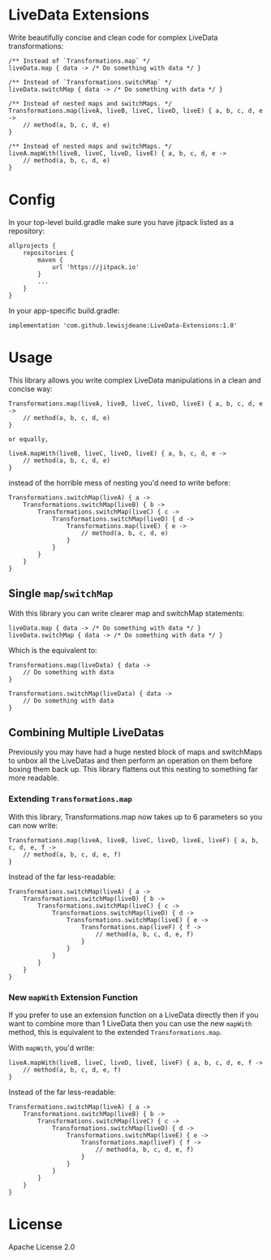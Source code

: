 # LiveData Extensions

Write beautifully concise and clean code for complex LiveData transformations:

```
/** Instead of `Transformations.map` */
liveData.map { data -> /* Do something with data */ }

/** Instead of `Transformations.switchMap` */
liveData.switchMap { data -> /* Do something with data */ }

/** Instead of nested maps and switchMaps. */
Transformations.map(liveA, liveB, liveC, liveD, liveE) { a, b, c, d, e ->
    // method(a, b, c, d, e)
}

/** Instead of nested maps and switchMaps. */
liveA.mapWith(liveB, liveC, liveD, liveE) { a, b, c, d, e ->
    // method(a, b, c, d, e)
}

```

# Config

In your top-level build.gradle make sure you have jitpack listed as a repository:

```
allprojects {
    repositories {
        maven {
            url 'https://jitpack.io'
        }
        ...
    }
}
```

In your app-specific build.gradle:

```
implementation 'com.github.lewisjdeane:LiveData-Extensions:1.0'
```

# Usage

This library allows you write complex LiveData manipulations in a clean and concise way:

```
Transformations.map(liveA, liveB, liveC, liveD, liveE) { a, b, c, d, e ->
    // method(a, b, c, d, e)
}

or equally,

liveA.mapWith(liveB, liveC, liveD, liveE) { a, b, c, d, e ->
    // method(a, b, c, d, e)
}
```

instead of the horrible mess of nesting you'd need to write before:

```
Transformations.switchMap(liveA) { a ->
    Transformations.switchMap(liveB) { b ->
        Transformations.switchMap(liveC) { c ->
            Transformations.switchMap(liveD) { d ->
                Transformations.map(liveE) { e ->
                    // method(a, b, c, d, e)
                }
            }
        }
    }
}
```

## Single `map`/`switchMap`

With this library you can write clearer map and switchMap statements:

```
liveData.map { data -> /* Do something with data */ }
liveData.switchMap { data -> /* Do something with data */ }
```

Which is the equivalent to:

```
Transformations.map(liveData) { data ->
    // Do something with data
}

Transformations.switchMap(liveData) { data ->
    // Do something with data
}
```

## Combining Multiple LiveDatas

Previously you may have had a huge nested block of maps and switchMaps to unbox all the LiveDatas and then perform an operation on them before boxing them back up. This library flattens out this nesting to something far more readable.

### Extending `Transformations.map`

With this library, Transformations.map now takes up to 6 parameters so you can now write:

```
Transformations.map(liveA, liveB, liveC, liveD, liveE, liveF) { a, b, c, d, e, f ->
    // method(a, b, c, d, e, f)
}
```

Instead of the far less-readable:

```
Transformations.switchMap(liveA) { a ->
    Transformations.switchMap(liveB) { b ->
        Transformations.switchMap(liveC) { c ->
            Transformations.switchMap(liveD) { d ->
                Transformations.switchMap(liveE) { e ->
                    Transformations.map(liveF) { f ->
                        // method(a, b, c, d, e, f)
                    }
                }
            }
        }
    }
}
```

### New `mapWith` Extension Function

If you prefer to use an extension function on a LiveData directly then if you want to combine more than 1 LiveData then you can use the new `mapWith` method, this is equivalent to the extended `Transformations.map`.

With `mapWith`, you'd write:

```
liveA.mapWith(liveB, liveC, liveD, liveE, liveF) { a, b, c, d, e, f ->
    // method(a, b, c, d, e, f)
}
```

Instead of the far less-readable:

```
Transformations.switchMap(liveA) { a ->
    Transformations.switchMap(liveB) { b ->
        Transformations.switchMap(liveC) { c ->
            Transformations.switchMap(liveD) { d ->
                Transformations.switchMap(liveE) { e ->
                    Transformations.map(liveF) { f ->
                        // method(a, b, c, d, e, f)
                    }
                }
            }
        }
    }
}
```

# License

Apache License 2.0
